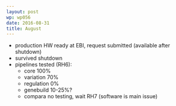 ```yaml
---
layout: post
wp: wp056
date: 2016-08-31
title: August
---
```


- production HW ready at EBI, request submitted (available after shutdown)
- survived shutdown
- pipelines tested (RH6):
  - core 100%
  - variation 70%
  - regulation 0%
  - genebuild 10-25%?
  - compara no testing, wait RH7 (software is main issue)


